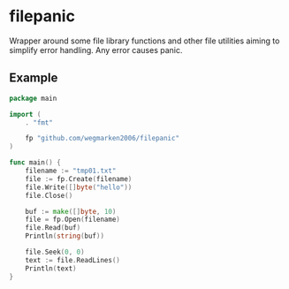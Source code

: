 # filepanic

Wrapper around some file library functions and other file utilities aiming to simplify error handling. Any error causes panic.

## Example
``` go
package main

import (
	. "fmt"

	fp "github.com/wegmarken2006/filepanic"
)

func main() {
	filename := "tmp01.txt"
	file := fp.Create(filename)
	file.Write([]byte("hello"))
	file.Close()

	buf := make([]byte, 10)
	file = fp.Open(filename)
	file.Read(buf)
	Println(string(buf))

	file.Seek(0, 0)
	text := file.ReadLines()
	Println(text)
}
```
